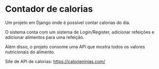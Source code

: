 # Contador de calorias

Um projeto em Django onde é possível contar calorias do dia.

O sistema conta com um sistema de Login/Register, adicionar refeições e adicionar alimentos para uma refeição.

Além disso, o projeto consome uma API que mostra todos os valores nutricionais do alimento.

Site de API de calorias: https://calorieninjas.com/
